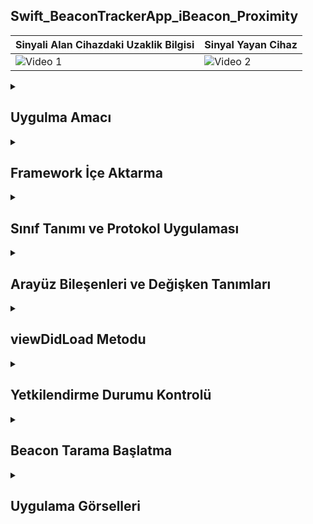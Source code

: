 ## Swift_BeaconTrackerApp_iBeacon_Proximity
| Sinyali Alan Cihazdaki Uzaklik Bilgisi | Sinyal Yayan Cihaz |
|---------|---------|
| ![Video 1](https://github.com/user-attachments/assets/789a0034-0dac-4657-919b-b47d8535227f) | ![Video 2](https://github.com/user-attachments/assets/89aa155e-55ca-4644-9779-4d9f41b523ab) |


 <details>
    <summary><h2>Uygulma Amacı</h2></summary>
    Proje Amacı
   Bu uygulamanın amacı, Bluetooth Low Energy (BLE) beacon'larını kullanarak kullanıcının cihazının konumunu tespit etmek ve cihazın beacon'lara olan mesafesine göre kullanıcı arayüzünü dinamik bir şekilde güncellemektir. BLE beacon'ları, düşük enerjiyle çalışan cihazlar olup, genellikle belirli bir alanda mesafe tabanlı konum takibi sağlar. Bu tür cihazlar, özellikle iç mekan konumlandırma ve yakınlık tabanlı uygulamalarda yaygın olarak kullanılır
  </details>  

  <details>
    <summary><h2>Framework İçe Aktarma</h2></summary>
    iOS uygulamaları için kullanıcı arayüzü oluşturma ve yönetme işlemlerini destekleyen framework'tür. Bu uygulamada, temel UI bileşenlerini kullanmak için içe aktarılmıştır.
    import CoreLocation: Kullanıcının cihaz konumu ve beacon gibi yakınlık bilgilerini işlemek için kullanılan framework'tür. Bluetooth tabanlı beacon'ların algılanmasını sağlar
    
    ```
    import UIKit
    import CoreLocation


    ```
  </details> 

  <details>
    <summary><h2>Sınıf Tanımı ve Protokol Uygulaması</h2></summary>
    ViewController: UIViewController sınıfını miras alarak uygulamanın kullanıcı arayüzünü yönetmek için oluşturulmuş özel bir sınıftır.
    CLLocationManagerDelegate: Bu protokol, konum tabanlı olayları ve değişiklikleri dinlemek ve işlemek için gerekli metodları içerir. Örneğin, beacon'ların algılanması gibi işlemler bu protokol üzerinden yapılır

    
    ```
    class ViewController: UIViewController, CLLocationManagerDelegate {
    ```
  </details> 

  <details>
    <summary><h2>Arayüz Bileşenleri ve Değişken Tanımları</h2></summary>
    @IBOutlet var distanceReading: UILabel!: Kullanıcı arayüzündeki bir UILabel bileşenini kodla ilişkilendiren bir bağlantıdır. Bu uygulamada, beacon ile olan mesafe bilgisi burada gösterilir.
    var locationManeger: CLLocationManager?: Cihazın konum ve beacon bilgilerini yönetmek için kullanılan CLLocationManager sınıfına ait bir değişkendir. Opsiyonel olarak tanımlanmıştır çünkü başlangıçta değer atanmamıştır
    
    ```
     @IBOutlet var distanceReading: UILabel!
    var locationManeger: CLLocationManager?



    
    ```
  </details> 


  <details>
    <summary><h2>viewDidLoad Metodu</h2></summary>
    locationManeger = CLLocationManager(): Yeni bir CLLocationManager nesnesi oluşturulur. Bu nesne konum ve beacon yönetimini sağlar.
    locationManeger?.delegate = self: Bu sınıf, CLLocationManager olaylarını dinlemek için kendi kendini temsilci olarak atar.
    locationManeger?.requestAlwaysAuthorization(): Kullanıcıdan, uygulamanın konum servislerini "her zaman" kullanması için izin istenir.
    view.backgroundColor = .gray: Uygulamanın arka plan rengi gri olarak ayarlanır. Bu, başlangıç durumunu ifade eder.
    
    ```
    override func viewDidLoad() {
    super.viewDidLoad()
    
    locationManeger = CLLocationManager()
    locationManeger?.delegate = self
    locationManeger?.requestAlwaysAuthorization()
    
    view.backgroundColor = .gray
    }



    ```
  </details> 

  <details>
    <summary><h2>Yetkilendirme Durumu Kontrolü</h2></summary>
    didChangeAuthorization: Kullanıcının konum izniyle ilgili değişiklikleri işlemek için çağrılır.
    if status == .authorizedAlways: Kullanıcı, uygulamanın her zaman konuma erişmesine izin verdiyse işlemler devam eder.
    CLLocationManager.isMonitoringAvailable(for: CLBeaconRegion.self): Beacon izleme özelliğinin mevcut olup olmadığını kontrol eder.
    CLLocationManager.isRangingAvailable(): Beacon'ların yakınlık aralığının algılanabilir olup olmadığını kontrol eder.
    startScannning(): Eğer tüm koşullar uygunsa, beacon taraması başlatılır.
    
    ```
    func locationManager(_ manager: CLLocationManager, didChangeAuthorization status: CLAuthorizationStatus) {
    if status == .authorizedAlways {
        if CLLocationManager.isMonitoringAvailable(for: CLBeaconRegion.self) {
            if CLLocationManager.isRangingAvailable() {
                startScannning()
            }
        }
    }
    }




    ```
  </details> 

  <details>
    <summary><h2>Beacon Tarama Başlatma</summary>
   startScannning: Beacon taramasını başlatmak için kullanılan bir metottur.
   UUID(uuidString: "5A4BCFCE-174E-4BAC-A814-092E77F6B7E5"): Beacon'ları tanımlamak için kullanılan benzersiz bir UUID oluşturulur.
   CLBeaconRegion: Belirli bir beacon bölgesini tanımlayan bir sınıftır. major ve minor değerleri belirli beacon'ları daha spesifik olarak tanımlamak için kullanılır
   locationManeger?.startMonitoring(for: beaconRegion): Belirtilen beacon bölgesi izlenmeye başlanır.
   locationManeger?.startRangingBeacons(in: beaconRegion): İzlenen beacon'ların yakınlık aralıkları hesaplanır
    
    ```
    func startScannning() {
    let uuid = UUID(uuidString: "5A4BCFCE-174E-4BAC-A814-092E77F6B7E5")!
    let beaconRegion = CLBeaconRegion(proximityUUID: uuid, major: 123, minor: 456, identifier: "Mybeacon")
    locationManeger?.startMonitoring(for: beaconRegion)
    locationManeger?.startRangingBeacons(in: beaconRegion)
    }
    ```
  </details> 


<details>
    <summary><h2>Uygulama Görselleri </h2></summary>
    
    
 <table style="width: 100%;">
    <tr>
        <td style="text-align: center; width: 16.67%;">
            <h4 style="font-size: 14px;">Sinyale en yakin Konum Uyarisi</h4>
            <img src="https://github.com/user-attachments/assets/dde9ddcf-86d3-4ed5-89d5-cca873a83407" style="width: 100%; height: auto;">
        </td>
        <td style="text-align: center; width: 16.67%;">
            <h4 style="font-size: 14px;">Sinyale yakin durum Konum Uyarisi</h4>
            <img src="https://github.com/user-attachments/assets/0ad11829-187e-4bf2-815c-0aaf9e4da31d" style="width: 100%; height: auto;">
        </td>
        <td style="text-align: center; width: 16.67%;">
            <h4 style="font-size: 14px;">Sinyalin uzak durum Konum Uyarisi</h4>
            <img src="https://github.com/user-attachments/assets/5f0678cf-6807-42a4-b393-cf73989ad8d3" style="width: 100%; height: auto;">
        </td>
    </tr>
</table>
  </details> 
